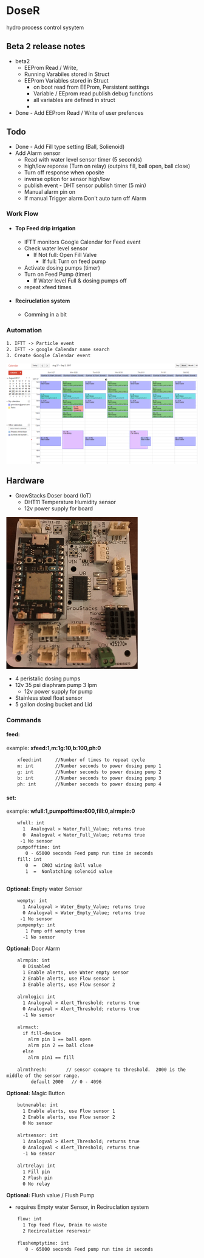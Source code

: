 # DoseR

hydro process control sysytem


## Beta 2 release notes 
 - beta2
   - EEProm Read / Write,  
   - Running Varabiles stored in Struct
   - EEProm Variables stored in Struct 
     - on boot read from EEProm, Persistent settings
     - Variable / EEprom read publish debug functions
     - all variables are defined in struct
     - 
 - Done - Add EEProm Read / Write of user prefences

## Todo
 - Done - Add Fill type setting (Ball, Solienoid)
 - Add Alarm sensor
   - Read with water level sensor timer (5 seconds)
   - high/low reponse (Turn on relay) (outpins fill, ball open, ball close)
   - Turn off response when oposite 
   - inverse option for sensor high/low
   - publish event - DHT sensor publish timer (5 min)
   - Manual alarm pin on
   - If manual Trigger alarm Don't auto turn off Alarm
### Work Flow
- #### Top Feed drip irrigation
  - IFTT monitors Google Calendar for Feed event
  - Check water level sensor
    - If Not full: Open Fill Valve
      - If full: Turn on feed pump
  - Activate dosing pumps (timer)
  - Turn on Feed Pump (timer)
    - If Water level Full & dosing pumps off
  - repeat xfeed times
- #### Reciruclation system
  - Comming in a bit


### Automation
````
1. IFTT -> Particle event
2. IFTT -> google Calendar name search
3. Create Google Calendar event
````

![Image of GrowStacks & Google Calendar](https://github.com/Flyguy86/DoseR/blob/master/google%20Calendar%20dosing.png)


## Hardware
- GrowStacks Doser board (IoT) 
  - DHT11 Temperature Humidity sensor
  - 12v power supply for board

![Image of GrowStacks & Google Calendar](https://github.com/Flyguy86/DoseR/blob/master/BreakoutBoardV8.png)

- 4 peristalic dosing pumps
- 12v 35 psi diaphram pump 3 lpm
  - 12v power supply for pump
- Stainless steel float sensor
- 5 gallon dosing bucket and Lid
   

### Commands
#### feed: 
example: **xfeed:1,m:1g:10,b:100,ph:0**
````  
    xfeed:int     //Number of times to repeat cycle
    m: int        //Number seconds to power dosing pump 1
    g: int        //Number seconds to power dosing pump 2
    b: int        //Number seconds to power dosing pump 3
    ph: int       //Number seconds to power dosing pump 4
````

#### set:
example: **wfull:1,pumpofftime:600,fill:0,alrmpin:0**
````
    wfull: int
      1  Analogval > Water_Full_Value; returns true
      0  Analogval < Water_Full_Value; returns true
     -1 No sensor
    pumpofftime: int
       0 - 65000 seconds Feed pump run time in seconds
    fill: int
       0  =  CR03 wiring Ball value
       1  =  Nonlatching solenoid value
       
````

**Optional:** Empty water Sensor
````
    wempty: int
      1 Analogval > Water_Empty_Value; returns true
      0 Analogval < Water_Empty_Value; returns true
     -1 No sensor
    pumpempty: int
       1 Pump off wempty true
      -1 No sensor
````

**Optional:** Door Alarm
````
    alrmpin: int
      0 Disabled
      1 Enable alerts, use Water empty sensor 
      2 Enable alerts, use Flow sensor 1 
      3 Enable alerts, use Flow sensor 2
      
    alrmlogic: int
      1 Analogval > Alert_Threshold; returns true
      0 Analogval < Alert_Threshold; returns true
      -1 No sensor
      
    alrmact:
      if fill-device
        alrm pin 1 == ball open
        alrm pin 2 == ball close
      else
        alrm pin1 == fill

    alrmthresh:       // sensor comapre to threshold.  2000 is the middle of the sensor range.
         default 2000   // 0 - 4096

````

**Optional:** Magic Button
````
    butnenable: int
      1 Enable alerts, use Flow sensor 1
      2 Enable alerts, use Flow sensor 2
      0 No sensor
      
    alrtsensor: int
      1 Analogval > Alert_Threshold; returns true
      0 Analogval < Alert_Threshold; returns true
      -1 No sensor
      
    alrtrelay: int
      1 Fill pin
      2 Flush pin
      0 No relay
````

**Optional:** Flush value / Flush Pump 
- requires Empty water Sensor, in Reciruclation system 
````
    flow: int 
      1 Top feed flow, Drain to waste
      2 Recirculation reservoir

    flushemptytime: int
       0 - 65000 seconds Feed pump run time in seconds

````

